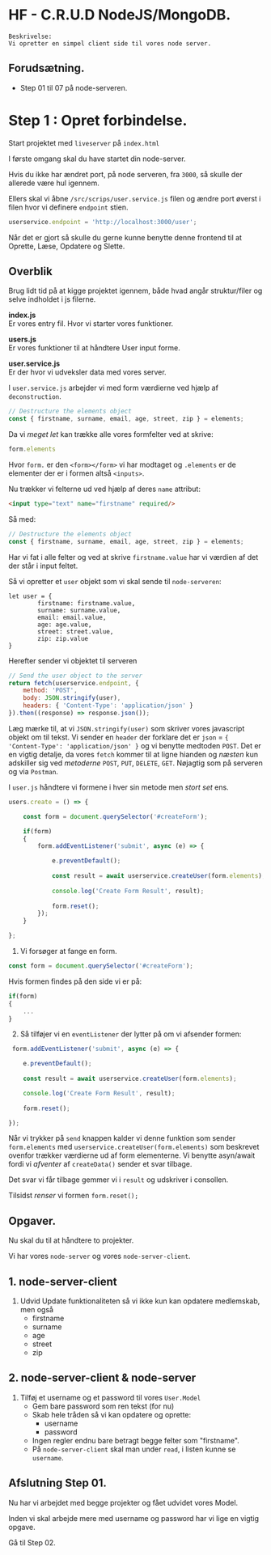
# HF - C.R.U.D NodeJS/MongoDB.

```
Beskrivelse: 
Vi opretter en simpel client side til vores node server.
```


## Forudsætning.

* Step 01 til 07 på node-serveren.

# Step 1 : Opret forbindelse.

Start projektet med `liveserver` på `index.html`

I første omgang skal du have startet din node-server.

Hvis du ikke har ændret port, på node serveren, fra `3000`, så skulle der allerede være hul igennem.

Ellers skal vi åbne `/src/scrips/user.service.js` filen og ændre port øverst i filen hvor vi definere `endpoint` stien.

```JavaScript
userservice.endpoint = 'http://localhost:3000/user';
```
Når det er gjort så skulle du gerne kunne benytte denne frontend til at Oprette, Læse, Opdatere og Slette.

## Overblik

Brug lidt tid på at kigge projektet igennem, både hvad angår struktur/filer og selve indholdet i js filerne.

**index.js**    
Er vores entry fil. Hvor vi starter vores funktioner.

**users.js**    
Er vores funktioner til at håndtere User input forme.

**user.service.js**     
Er der hvor vi udveksler data med vores server.




I `user.service.js` arbejder vi med form værdierne ved hjælp af `deconstruction`.

```JavaScript
// Destructure the elements object
const { firstname, surname, email, age, street, zip } = elements;
```

Da vi *meget let* kan trække alle vores formfelter ved at skrive:

```JavaScript
form.elements
```
Hvor `form.` er den `<form></form>` vi har modtaget og `.elements` er de elementer der er i formen altså `<inputs>`.

Nu trækker vi felterne ud ved hjælp af deres `name` attribut:

```Html
<input type="text" name="firstname" required/>
```

Så med:
```JavaScript
// Destructure the elements object
const { firstname, surname, email, age, street, zip } = elements;
```
Har vi fat i alle felter og ved at skrive `firstname.value` har vi værdien af det der står i input feltet.

Så vi opretter et `user` objekt som vi skal sende til `node-serveren`:

```
let user = {
        firstname: firstname.value,
        surname: surname.value,
        email: email.value,
        age: age.value,
        street: street.value,
        zip: zip.value
}
```

Herefter sender vi objektet til serveren

```JavaScript
// Send the user object to the server
return fetch(userservice.endpoint, { 
    method: 'POST', 
    body: JSON.stringify(user), 
    headers: { 'Content-Type': 'application/json' } 
}).then((response) => response.json()); 
```

Læg mærke til, at vi `JSON.stringify(user)` som skriver vores javascript objekt om til tekst. Vi sender en `header` der forklare det er `json` = `{ 'Content-Type': 'application/json' }` og vi benytte medtoden `POST`. Det er en vigtig detalje, da vores `fetch` kommer til at ligne hianden og *næsten* kun adskiller sig ved *metoderne* `POST`, `PUT`, `DELETE`, `GET`. Nøjagtig som på serveren og via `Postman`.

I `user.js` håndtere vi formene i hver sin metode men *stort set* ens.

```JavaScript
users.create = () => {

    const form = document.querySelector('#createForm');

    if(form)
    {
        form.addEventListener('submit', async (e) => {

            e.preventDefault();
            
            const result = await userservice.createUser(form.elements);
      
            console.log('Create Form Result', result);
           
            form.reset();
        });
    }

};
```

1. Vi forsøger at fange en form.
```JavaScript
const form = document.querySelector('#createForm');
```

Hvis formen findes på den side vi er på:
```JavaScript
if(form)
{
    ...
}
```

2. Så tilføjer vi en `eventListener` der lytter på om vi afsender formen:
```JavaScript
 form.addEventListener('submit', async (e) => {

    e.preventDefault();
    
    const result = await userservice.createUser(form.elements);

    console.log('Create Form Result', result);
    
    form.reset();

});
```

Når vi trykker på `send` knappen kalder vi denne funktion som sender `form.elements`
med `userservice.createUser(form.elements)` som beskrevet ovenfor trækker værdierne ud af form elementerne. Vi benytte asyn/await fordi vi *afventer* af `createData()` sender et svar tilbage.

Det svar vi får tilbage gemmer vi i `result` og udskriver i consollen.

Tilsidst *renser* vi formen `form.reset();`

## Opgaver.

Nu skal du til at håndtere to projekter.

Vi har vores `node-server` og vores `node-server-client`.

## 1. node-server-client

1. Udvid Update funktionaliteten så vi ikke kun kan opdatere medlemskab, men også
    * firstname
    * surname
    * age
    * street
    * zip

## 2. node-server-client & node-server

1. Tilføj et username og et password til vores `User.Model`
    * Gem bare password som ren tekst (for nu)
    * Skab hele tråden så vi kan opdatere og oprette:
        * username
        * password
    * Ingen regler endnu bare betragt begge felter som "firstname".
    * På `node-server-client` skal man under `read`, i listen kunne se `username`.


## Afslutning Step 01.

Nu har vi arbejdet med begge projekter og fået udvidet vores Model.

Inden vi skal arbejde mere med username og password har vi lige en vigtig opgave.

Gå til Step 02.




